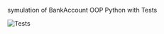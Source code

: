 symulation of BankAccount OOP Python with Tests

![Tests](https://github.com/bartdob/bank_account/actions/workflows/tests.yml/badge.svg)